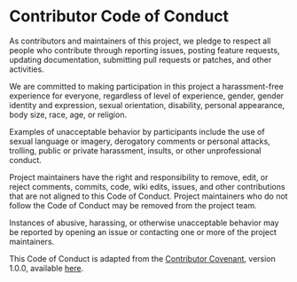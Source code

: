 # Contributor Code of Conduct

As contributors and maintainers of this project,
we pledge to respect all people who contribute
through reporting issues, posting feature requests, updating documentation, submitting pull requests or patches, and other activities.

We are committed to making participation in this project a harassment-free experience for everyone,
regardless of level of experience, gender, gender identity and expression, sexual orientation, disability, personal appearance, body size, race, age, or religion.

Examples of unacceptable behavior by participants include
the use of sexual language or imagery, derogatory comments or personal attacks, trolling, public or private harassment, insults, or other unprofessional conduct.

Project maintainers have the right and responsibility to remove, edit, or reject comments, commits, code, wiki edits, issues, and other contributions that are not aligned to this Code of Conduct.
Project maintainers who do not follow the Code of Conduct may be removed from the project team.

Instances of abusive, harassing, or otherwise unacceptable behavior may be reported
by opening an issue or contacting one or more of the project maintainers.

This Code of Conduct is adapted from the [Contributor Covenant](http://contributor-covenant.org), version 1.0.0,
available [here](http://contributor-covenant.org/version/1/0/0/).
